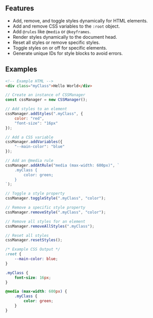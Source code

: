 ## Features
* Add, remove, and toggle styles dynamically for HTML elements.
* Add and remove CSS variables to the `:root` object.
* Add `@rules` like `@media` or `@keyframes`.
* Render styles dynamically to the document head.
* Reset all styles or remove specific styles.
* Toggle styles on or off for specific elements.
* Generate unique IDs for style blocks to avoid errors.

## Examples
```html
<!-- Example HTML -->
<div class="myClass">Hello World</div>
```
```javascript
// Create an instance of CSSManager
const cssManager = new CSSManager();

// Add styles to an element
cssManager.addStyles(".myClass", {
    color: "red",
    "font-size": "16px"
});

// Add a CSS variable
cssManager.addVariables({
    "--main-color": "blue"
});

// Add an @media rule
cssManager.addAtRule("media (max-width: 600px)", `
    .myClass {
        color: green;
    }
`);

// Toggle a style property
cssManager.toggleStyle(".myClass", "color");

// Remove a specific style property
cssManager.removeStyle(".myClass", "color");

// Remove all styles for an element
cssManager.removeAllStyles(".myClass");

// Reset all styles
cssManager.resetStyles();
```
```css
/* Example CSS Output */
:root {
    --main-color: blue;
}

.myClass {
    font-size: 16px;
}

@media (max-width: 600px) {
    .myClass {
        color: green;
    }
}
```